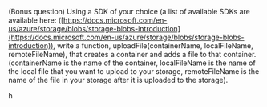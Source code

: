 (Bonus question)
Using a SDK of your choice (a list of available SDKs are available here: ([https://docs.microsoft.com/en-us/azure/storage/blobs/storage-blobs-introduction](https://docs.microsoft.com/en-us/azure/storage/blobs/storage-blobs-introduction)), write a function, uploadFile(containerName, localFileName, remoteFileName), that creates a container and adds a file to that container.
(containerName is the name of the container, localFileName is the name of the local file that you want to upload to your storage, 
remoteFileName is the name of the file in your storage after it is uploaded to the storage).

h